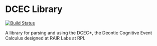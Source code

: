 DCEC Library
=============

[![Build Status](https://travis-ci.org/RAIRLab/DCEC_Library.svg?branch=master)](https://travis-ci.org/RAIRLab/DCEC_Library)

A library for parsing and using the DCEC*, the Deontic Cognitive Event Calculus designed at RAIR Labs at RPI.
